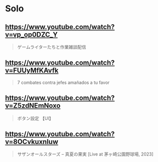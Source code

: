 # Solo

## https://www.youtube.com/watch?v=vp_op0DZC_Y 

> ゲームライターたちと作業雑談配信 

## https://www.youtube.com/watch?v=FUUyMfKAvfk

> 7 combates contra jefes amañados a tu favor 

## https://www.youtube.com/watch?v=Z5zdNEmNoxo 

> ボタン設定 【UI】 

## https://www.youtube.com/watch?v=8OCvkuxnIuw

> サザンオールスターズ – 真夏の果実 [Live at 茅ヶ崎公園野球場, 2023] 
